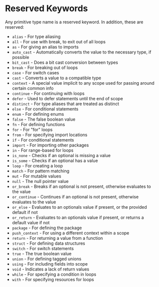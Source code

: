 # Reserved Keywords

Any primitive type name is a reserved keyword. In addition, these are reserved:

* `alias` - For type aliasing
* `all` - For use with break, to exit out of all loops
* `as` - For giving an alias to imports
* `auto_cast` - Automatically converts the value to the necessary type, if possible
* `bit_cast` - Does a bit cast conversion between types
* `break` - For breaking out of loops
* `case` - For switch cases
* `cast` - Converts a value to a compatible type
* `context` - A special value implicit to any scope used for passing around certain common info
* `continue` - For continuing with loops
* `defer` - Used to defer statements until the end of scope
* `distinct` - For type aliases that are treated as distinct
* `else` - For conditional statements
* `enum` - For defining enums
* `false` - The false boolean value
* `fn` - For defining functions
* `for` - For "for" loops
* `from` - For specifying import locations
* `if` - For conditional statements
* `import` - For importing other packages
* `in` - For range-based for loops
* `is_none` - Checks if an optional is missing a value
* `is_some` - Checks if an optional has a value
* `loop` - For creating a loop
* `match` - For pattern matching
* `mut` - For mutable values
* `null` - The null pointer value
* `or_break` - Breaks if an optional is not present, otherwise evaluates to the value
* `or_continue` - Continues if an optional is not present, otherwise evaluates to the value
* `or_else` - Evaluates to an optionals value if present, or the provided default if not
* `or_return` - Evaluates to an optionals value if present, or returns a default value if not
* `package` - For defining the package
* `push_context` - For using a different context within a scope
* `return` - For returning a value from a function
* `struct` - For defining data structures
* `switch` - For switch statements
* `true` - The true boolean value
* `union` - For defining tagged unions
* `using` - For including fields into scope
* `void` - Indicates a lack of return values
* `while` - For specifying a condition in loops
* `with` - For specifying resources for loops
